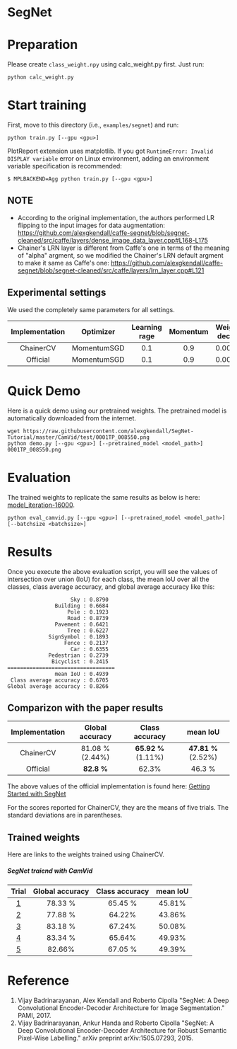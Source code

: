 SegNet
======

# Preparation

Please create `class_weight.npy` using calc_weight.py first. Just run:

```
python calc_weight.py
```

# Start training

First, move to this directory (i.e., `examples/segnet`) and run:

```
python train.py [--gpu <gpu>]
```

PlotReport extension uses matplotlib. If you got `RuntimeError: Invalid DISPLAY variable` error on Linux environment, adding an environment variable specification is recommended:

```
$ MPLBACKEND=Agg python train.py [--gpu <gpu>]
```

## NOTE

- According to the original implementation, the authors performed LR flipping to the input images for data augmentation: https://github.com/alexgkendall/caffe-segnet/blob/segnet-cleaned/src/caffe/layers/dense_image_data_layer.cpp#L168-L175
- Chainer's LRN layer is different from Caffe's one in terms of the meaning of "alpha" argment, so we modified the Chainer's LRN default argment to make it same as Caffe's one: https://github.com/alexgkendall/caffe-segnet/blob/segnet-cleaned/src/caffe/layers/lrn_layer.cpp#L121

## Experimental settings

We used the completely same parameters for all settings.

| Implementation | Optimizer   | Learning rage | Momentum | Weight decay | Model code |
|:--------------:|:-----------:|:-------------:|:--------:|:------------:|:----------:|
| ChainerCV      | MomentumSGD | 0.1           | 0.9      | 0.0005       | [segnet_basic.py](https://github.com/chainer/chainercv/tree/master/chainercv/links/model/segnet/segnet_basic.py) |
| Official       | MomentumSGD | 0.1           | 0.9      | 0.0005       | [segnet_basic_train.prototxt](https://github.com/alexgkendall/SegNet-Tutorial/blob/master/Models/segnet_basic_train.prototxt) |

# Quick Demo

Here is a quick demo using our pretrained weights. The pretrained model is automatically downloaded from the internet.

```
wget https://raw.githubusercontent.com/alexgkendall/SegNet-Tutorial/master/CamVid/test/0001TP_008550.png
python demo.py [--gpu <gpu>] [--pretrained_model <model_path>] 0001TP_008550.png
```


# Evaluation

The trained weights to replicate the same results as below is here: [model_iteration-16000](https://www.dropbox.com/s/exas66necaqbxyw/model_iteration-16000).

```
python eval_camvid.py [--gpu <gpu>] [--pretrained_model <model_path>] [--batchsize <batchsize>]
```


# Results

Once you execute the above evaluation script, you will see the values of intersection over union (IoU) for each class, the mean IoU over all the classes, class average accuracy, and global average accuracy like this:

```
                    Sky : 0.8790
               Building : 0.6684
                   Pole : 0.1923
                   Road : 0.8739
               Pavement : 0.6421
                   Tree : 0.6227
             SignSymbol : 0.1893
                  Fence : 0.2137
                    Car : 0.6355
             Pedestrian : 0.2739
              Bicyclist : 0.2415
==================================
               mean IoU : 0.4939
 Class average accuracy : 0.6705
Global average accuracy : 0.8266
```

## Comparizon with the paper results

| Implementation | Global accuracy | Class accuracy | mean IoU   |
|:--------------:|:---------------:|:--------------:|:----------:|
| ChainerCV      | 81.08 % (2.44%)   | **65.92 %** (1.11%)  | **47.81 %** (2.52%) |
| Official       | **82.8 %**      | 62.3%          | 46.3 %     |

The above values of the official implementation is found here: [Getting Started with SegNet](http://mi.eng.cam.ac.uk/projects/segnet/tutorial.html)

For the scores reported for ChainerCV, they are the means of five trials.
The standard deviations are in parentheses.



## Trained weights

Here are links to the weights trained using ChainerCV.

##### SegNet traiend with CamVid

| Trial | Global accuracy | Class accuracy | mean IoU   |
|:--------------:|:---------------:|:--------------:|:---------------:|
| [1](https://github.com/yuyu2172/share-weights/releases/download/0.0.4/segnet_camvid_trained_2017_08_06_trial_0.npz)  | 78.33 % | 65.45 % | 45.81% |
|[2](https://github.com/yuyu2172/share-weights/releases/download/0.0.4/segnet_camvid_trained_2017_08_06_trial_1.npz) | 77.88 % | 64.22% | 43.86%|
|[3](https://github.com/yuyu2172/share-weights/releases/download/0.0.4/segnet_camvid_trained_2017_08_06_trial_2.npz) | 83.18 % | 67.24% | 50.08%|
|[4](https://github.com/yuyu2172/share-weights/releases/download/0.0.4/segnet_camvid_trained_2017_08_06_trial_3.npz) | 83.34 % | 65.64% | 49.93%|
|[5](https://github.com/yuyu2172/share-weights/releases/download/0.0.2/segnet_camvid_2017_05_28.npz) | 82.66% | 67.05 % | 49.39%|


# Reference

1. Vijay Badrinarayanan, Alex Kendall and Roberto Cipolla "SegNet: A Deep Convolutional Encoder-Decoder Architecture for Image Segmentation." PAMI, 2017.
2. Vijay Badrinarayanan, Ankur Handa and Roberto Cipolla "SegNet: A Deep Convolutional Encoder-Decoder Architecture for Robust Semantic Pixel-Wise Labelling." arXiv preprint arXiv:1505.07293, 2015.
